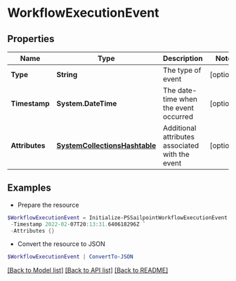 # WorkflowExecutionEvent
## Properties

Name | Type | Description | Notes
------------ | ------------- | ------------- | -------------
**Type** | **String** | The type of event | [optional] 
**Timestamp** | **System.DateTime** | The date-time when the event occurred | [optional] 
**Attributes** | [**SystemCollectionsHashtable**](.md) | Additional attributes associated with the event | [optional] 

## Examples

- Prepare the resource
```powershell
$WorkflowExecutionEvent = Initialize-PSSailpointWorkflowExecutionEvent  -Type WorkflowTaskScheduled `
 -Timestamp 2022-02-07T20:13:31.640618296Z `
 -Attributes {}
```

- Convert the resource to JSON
```powershell
$WorkflowExecutionEvent | ConvertTo-JSON
```

[[Back to Model list]](../README.md#documentation-for-models) [[Back to API list]](../README.md#documentation-for-api-endpoints) [[Back to README]](../README.md)

